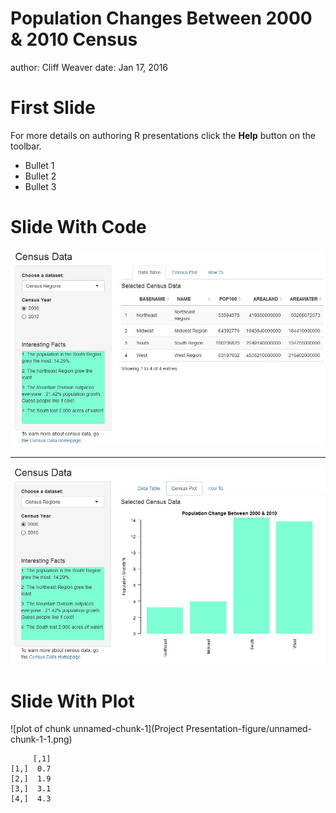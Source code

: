 Population Changes Between 2000 & 2010 Census
========================================================
author: Cliff Weaver
date: Jan 17, 2016

First Slide
========================================================

For more details on authoring R presentations click the
**Help** button on the toolbar.

- Bullet 1
- Bullet 2
- Bullet 3

Slide With Code
========================================================

![](proj1.JPG)

***

![](proj2.JPG) 

Slide With Plot
========================================================

![plot of chunk unnamed-chunk-1](Project Presentation-figure/unnamed-chunk-1-1.png) 

```
     [,1]
[1,]  0.7
[2,]  1.9
[3,]  3.1
[4,]  4.3
```

